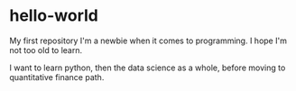 # hello-world
My first repository
I'm a newbie when it comes to programming. I hope I'm not too old to learn. 

I want to learn python, then the data science as a whole, before moving to quantitative finance path.
